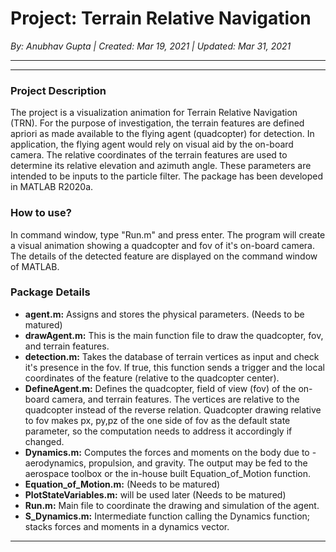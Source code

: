 # Project: Terrain Relative Navigation
_By: Anubhav Gupta | Created: Mar 19, 2021 | Updated: Mar 31, 2021_
***
___
### Project Description
The project is a visualization animation for Terrain Relative Navigation (TRN). For the purpose of investigation, the terrain features are defined apriori as made available to the flying agent (quadcopter) for detection. In application, the flying agent would rely on visual aid by the on-board camera. The relative coordinates of the terrain features are used to determine its relative elevation and azimuth angle. These parameters are intended to be inputs to the particle filter. The package has been developed in MATLAB R2020a.

### How to use?
In command window, type "Run.m" and press enter. The program will create a visual animation showing a quadcopter and fov of it's on-board camera. The details of the detected feature are displayed on the command window of MATLAB.

### Package Details
- **agent.m:** Assigns and stores the physical parameters. (Needs to be matured)
- **drawAgent.m:** This is the main function file to draw the quadcopter, fov, and terrain features.
- **detection.m:** Takes the database of terrain vertices as input and check it's presence in the fov. If true, this function sends a trigger and the local coordinates of the feature (relative to the quadcopter center).
- **DefineAgent.m:** Defines the quadcopter, field of view (fov) of the on-board camera, and terrain features. The vertices are relative to the quadcopter instead of the reverse relation. Quadcopter drawing relative to fov makes px, py,pz of the one side of fov as the default state parameter, so the computation needs to address it accordingly if changed.
- **Dynamics.m:** Computes the forces and moments on the body due to - aerodynamics, propulsion, and gravity. The output may be fed to the aerospace toolbox or the in-house built Equation_of_Motion function.
- **Equation_of_Motion.m:** (Needs to be matured)
- **PlotStateVariables.m:** will be used later (Needs to be matured)
- **Run.m:** Main file to coordinate the drawing and simulation of the agent.
- **S_Dynamics.m:** Intermediate function calling the Dynamics function; stacks forces and moments in a dynamics vector.

---

